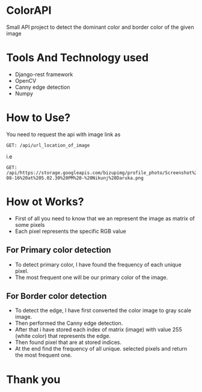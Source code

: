 # ColorAPI
Small API project to detect the dominant color and border color of the given image


# Tools And Technology used
- Django-rest framework
- OpenCV
- Canny edge detection
- Numpy

# How to Use?
You need to request the api with image link as
```
GET: /api/url_location_of_image
``` 

i.e
```
GET:  /api/https://storage.googleapis.com/bizupimg/profile_photo/Screenshot%202020-08-16%20at%205.02.30%20PM%20-%20Nikunj%20Daruka.png
```

# How ot Works?
- First of all you need to know that we an represent the image as matrix of some pixels 
- Each pixel represents the specific RGB value 

## For Primary color detection
- To detect primary color, I have found the frequency of each unique pixel.
- The most frequent one will be our primary color of the image.

## For Border color detection
- To detect the edge, I have first converted the color image to gray scale image.
- Then performed the Canny edge detection.
- After that i have stored each index of matrix (image) with value 255 (white color) that represents the edge.
- Then found pixel that are at stored indices.
- At the end find the frequency of all unique. selected pixels and return the most frequent one.


# Thank you